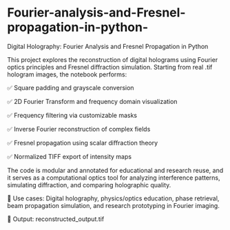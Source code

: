 # Fourier-analysis-and-Fresnel-propagation-in-python-
Digital Holography: Fourier Analysis and Fresnel Propagation in Python

This project explores the reconstruction of digital holograms using Fourier optics principles and Fresnel diffraction simulation. Starting from real .tif hologram images, the notebook performs:

✅ Square padding and grayscale conversion

✅ 2D Fourier Transform and frequency domain visualization

✅ Frequency filtering via customizable masks

✅ Inverse Fourier reconstruction of complex fields

✅ Fresnel propagation using scalar diffraction theory

✅ Normalized TIFF export of intensity maps


The code is modular and annotated for educational and research reuse, and it serves as a computational optics tool for analyzing interference patterns, simulating diffraction, and comparing holographic quality.

📌 Use cases:
Digital holography, physics/optics education, phase retrieval, beam propagation simulation, and research prototyping in Fourier imaging.

📂 Output: reconstructed_output.tif
